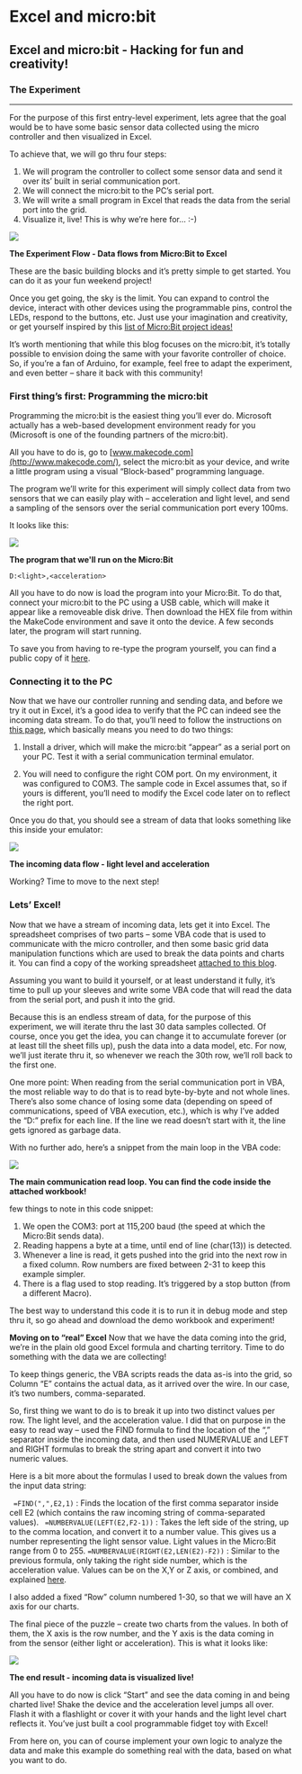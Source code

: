 # Excel and micro:bit

## Excel and micro:bit - Hacking for fun and creativity!

### The Experiment
---
For the purpose of this first entry-level experiment, lets agree that the goal would be to have some basic sensor data collected using the micro controller and then visualized in Excel.


To achieve that, we will go thru four steps:

1. We will program the controller to collect some sensor data and send it over its’ built in serial  communication port.
2. We will connect the micro:bit to the PC’s serial port.
3. We will write a small program in Excel that reads the data from the serial port into the grid.
4. Visualize it, live! This is why we’re here for… :-)

![](https://gxcuf89792.i.lithium.com/t5/image/serverpage/image-id/13765i883EB36245B45F26/image-size/large?v=1.0&px=999)

**The Experiment Flow - Data flows from Micro:Bit to Excel**

These are the basic building blocks and it’s pretty simple to get started. You can do it as your fun weekend project!


Once you get going, the sky is the limit. You can expand to control the device, interact with other devices using the programmable pins, control the LEDs, respond to the buttons, etc. Just use your imagination and creativity, or get yourself inspired by this [list of Micro:Bit project ideas!](http://microbit.org/ideas/)

It’s worth mentioning that while this blog focuses on the micro:bit, it’s totally possible to envision doing the same with your favorite controller of choice. So, if you’re a fan of Arduino, for example, feel free to adapt the experiment, and even better – share it back with this community!


### First thing’s first: Programming the micro:bit
Programming the micro:bit is the easiest thing you’ll ever do. Microsoft actually has a web-based development environment ready for you (Microsoft is one of the founding partners of the micro:bit).


All you have to do is, go to [www.makecode.com](http://www.makecode.com/), select the micro:bit as your device, and write a little program using a visual “Block-based” programming language.


The program we’ll write for this experiment will simply collect data from two sensors that we can easily play with – acceleration and light level, and send a sampling of the sensors over the serial communication port every 100ms.


It looks like this:

 ![](https://gxcuf89792.i.lithium.com/t5/image/serverpage/image-id/13766iFDD7F612BBF9EC83/image-size/large?v=1.0&px=999)

**The program that we'll run on the Micro:Bit**

`D:<light>,<acceleration>`


All you have to do now is load the program into your Micro:Bit. To do that, connect your micro:bit to the PC using a USB cable, which will make it appear like a removeable disk drive. Then download the HEX file from within the MakeCode environment and save it onto the device. A few seconds later, the program will start running.


To save you from having to re-type the program yourself, you can find a public copy of it [here](https://pxt.microbit.org/30666-98262-90183-87306).


### Connecting it to the PC

Now that we have our controller running and sending data, and before we try it out in Excel, it’s a good idea to verify that the PC can indeed see the incoming data stream.
To do that, you’ll need to follow the instructions on [this page](https://www.microbit.co.uk/td/serial-library), which basically means you need to do two things:

1. Install a driver, which will make the micro:bit “appear” as a serial port on your PC.
Test it with a serial communication terminal emulator.

2. You will need to configure the right COM port. On my environment, it was configured to COM3. The sample code in Excel assumes that, so if yours is different, you’ll need to modify the Excel code later on to reflect the right port.


Once you do that, you should see a stream of data that looks something like this inside your emulator:

 ![](https://gxcuf89792.i.lithium.com/t5/image/serverpage/image-id/13768i03054CCA134AD00F/image-size/medium?v=1.0&px=400)

**The incoming data flow - light level and acceleration**

Working? Time to move to the next step!

### Lets’ Excel! 

Now that we have a stream of incoming data, lets get it into Excel. The spreadsheet comprises of two parts – some VBA code that is used to communicate with the micro controller, and then some basic grid data manipulation functions which are used to break the data points and charts it. You can find a copy of the working spreadsheet [attached to this blog](https://techcommunity.microsoft.com/gxcuf89792/attachments/gxcuf89792/ExcelBlog/48.6/1/SensorVisualizer_BlogVersion.zip).


Assuming you want to build it yourself, or at least understand it fully, it’s time to pull up your sleeves and write some VBA code that will read the data from the serial port, and push it into the grid.


Because this is an endless stream of data, for the purpose of this experiment, we will iterate thru the last 30 data samples collected. Of course, once you get the idea, you can change it to accumulate forever (or at least till the sheet fills up), push the data into a data model, etc. For now, we’ll just iterate thru it, so whenever we reach the 30th row, we’ll roll back to the first one.


One more point: When reading from the serial communication port in VBA, the most reliable way to do that is to read byte-by-byte and not whole lines. There’s also some chance of losing some data (depending on speed of communications, speed of VBA execution, etc.), which is why I’ve added the “D:” prefix for each line. If the line we read doesn’t start with it, the line gets ignored as garbage data.


With no further ado, here’s a snippet from the main loop in the VBA code:
 
![](https://gxcuf89792.i.lithium.com/t5/image/serverpage/image-id/13769iE0B5271D5697938C/image-size/large?v=1.0&px=999)

**The main communication read loop. You can find the code inside the attached workbook!**

few things to note in this code snippet:

 

1. We open the COM3: port at 115,200 baud (the speed at which the Micro:Bit sends data).
2. Reading happens a byte at a time, until end of line (char(13)) is detected.
3. Whenever a line is read, it gets pushed into the grid into the next row in a fixed column. Row 
numbers are fixed between 2-31 to keep this example simpler.
4. There is a flag used to stop reading. It’s triggered by a stop button (from a different Macro).

The best way to understand this code it is to run it in debug mode and step thru it, so go ahead and download the demo workbook and experiment!


**Moving on to “real” Excel**
Now that we have the data coming into the grid, we’re in the plain old good Excel formula and charting territory. Time to do something with the data we are collecting!


To keep things generic, the VBA scripts reads the data as-is into the grid, so Column “E” contains the actual data, as it arrived over the wire. In our case, it’s two numbers, comma-separated.


So, first thing we want to do is to break it up into two distinct values per row. The light level, and the acceleration value. I did that on purpose in the easy to read way – used the FIND formula to find the location of the “,” separator inside the incoming data, and then used NUMERVALUE and LEFT and RIGHT formulas to break the string apart and convert it into two numeric values.


Here is a bit more about the formulas I used to break down the values from the input data string:

  ` =FIND(",",E2,1)` : Finds the location of the first comma separator inside cell E2 (which contains the raw incoming string of comma-separated values).
  ` =NUMBERVALUE(LEFT(E2,F2-1))` : Takes the left side of the string, up to the comma location, and convert it to a number value. This gives us a number representing the light sensor value. Light values in the Micro:Bit range from 0 to 255.
   `=NUMBERVALUE(RIGHT(E2,LEN(E2)-F2))` : Similar to the previous formula, only taking the right side number, which is the acceleration value. Values can be on the X,Y or Z axis, or combined, and explained [here](https://pxt.microbit.org/reference/input/acceleration).


I also added a fixed “Row” column numbered 1-30, so that we will have an X axis for our charts.


The final piece of the puzzle – create two charts from the values. In both of them, the X axis is the row number, and the Y axis is the data coming in from the sensor (either light or acceleration).
This is what it looks like:

![](https://gxcuf89792.i.lithium.com/t5/image/serverpage/image-id/13770i859D1310A25977A3/image-size/large?v=1.0&px=999)

**The end result - incoming data is visualized live!**

All you have to do now is click “Start” and see the data coming in and being charted live! Shake the device and the acceleration level jumps all over. Flash it with a flashlight or cover it with your hands and the light level chart reflects it. You’ve just built a cool programmable fidget toy with Excel!


From here on, you can of course implement your own logic to analyze the data and make this example do something real with the data, based on what you want to do.

